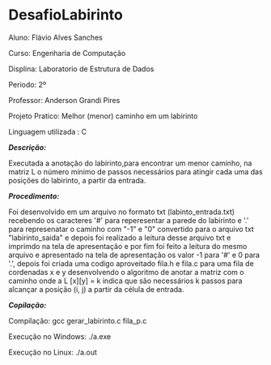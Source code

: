 # DesafioLabirinto

Aluno: Flávio Alves Sanches

Curso: Engenharia de Computação

Displina: Laboratorio de Estrutura de Dados

Periodo: 2º

Professor: Anderson Grandi Pires

Projeto Pratico: Melhor (menor) caminho em um labirinto

Linguagem utilizada : C

***Descrição:***


Executada a anotação do labirinto,para encontrar um menor caminho, na matriz L o número mínimo de passos necessários para atingir cada uma das posições do labirinto, a partir da entrada.

***Procedimento:***

Foi desenvolvido em um arquivo no formato txt (labinto_entrada.txt) recebendo os caracteres '#' para reperesentar a parede do labirinto e '.' para represenatar o caminho com "-1" e "0" convertido para 
o arquivo txt "labirinto_saida" e depois foi realizado a leitura desse arquivo txt e imprimdo na tela de apresentação e por fim foi feito a leitura do mesmo arquivo e apresentado na tela de apresentação os valor -1 para '#' e 0 para '.', depois foi criada uma codigo aproveitado fila.h e fila.c 
para uma fila de cordenadas x e y desenvolvendo o algoritmo de anotar a matriz com o caminho onde a L [x][y] = k  indica que são necessários k passos para alcançar a posição (i, j) a partir da célula
de entrada. 

***Copilação:***


Compilação: gcc gerar_labirinto.c fila_p.c


Execução no Windows: ./a.exe


Execução no Linux: ./a.out
